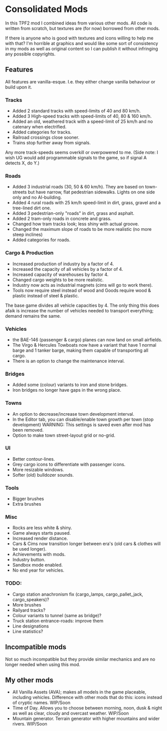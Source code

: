 # Consolidated Mods

In this TPF2 mod I combined ideas from various other mods. All code is written from scratch, but textures are (for now) borrowed from other mods.

If there is anyone who is good with textures and icons willing to help me with that? I'm horrible at graphics and would like some sort of consistency in my mods as well as original content so I can publish it without infringing any possible copyrights.

## Features

All features are vanilla-esque. I.e. they either change vanilla behaviour or build upon it.

### Tracks
- Added 2 standard tracks with speed-limits of 40 and 80 km/h.
- Added 3 High-speed tracks with speed-limits of 40, 80 & 160 km/h.
- Added an old, weathered track with a speed-limit of 25 km/h and no catenary when electrified.
- Added categories for tracks.
- Railroad crossings close sooner.
- Trains stop further away from signals.

Any more track-speeds seems overkill or overpowered to me.
(Side note: I wish UG would add programmable signals to the game, so if signal A detects X, do Y.)

### Roads
- Added 3 industrial roads (30, 50 & 60 km/h). They are based on town-streets but have narrow, flat pedestrian sidewalks. Lights on one side only and no AI-building.
- Added 4 rural roads with 25 km/h speed-limit in dirt, grass, gravel and a tree-lined dirt one.
- Added 3 pedestrian-only "roads" in dirt, grass and asphalt.
- Added 2 tram-only roads in concrete and grass.
- Changed how tram tracks look; less shiny with actual groove.
- Changed the maximum slope of roads to be more realistic (no more steep inclines)
- Added categories for roads.

### Cargo & Production
- Increased production of industry by a factor of 4.
- Increased the capacity of all vehicles by a factor of 4.
- Increased capacity of warehouses by factor 4.
- Changed cargo weights to be more realistic.
- Industry now acts as industrial magnets (cims will go to work there).
- Tools now require steel instead of wood and Goods require wood & plastic instead of steel & plastic.

The base game divides all vehicle capacities by 4. The only thing this does afaik is increase the number of vehicles needed to transport everything; demand remains the same.

### Vehicles
- the BAE-146 (passenger & cargo) planes can now land on small airfields.
- The Virgo & Hercules Towboats now have a variant that have 1 normal barge and 1 tanker barge, making them capable of transporting all cargo.
- There is an option to change the maintenance interval.

### Bridges
- Added some (colour) variants to iron and stone bridges.
- Iron bridges no longer have gaps in the wrong place.

### Towns
- An option to decrease/increase town development interval.
- In the Editor tab, you can disable/enable town growth per town (stop development) WARNING: This settings is saved even after mod has been removed.
- Option to make town street-layout grid or no-grid.

### UI
- Better contour-lines.
- Grey cargo icons to differentiate with passenger icons.
- More resizable windows.
- Softer (old) bulldozer sounds.

### Tools
- Bigger brushes
- Extra brushes

### Misc
- Rocks are less white & shiny.
- Game always starts paused.
- Increased render distance.
- Cars & Cims now transition longer between era's (old cars & clothes will be used longer).
- Achievements with mods.
- Industry button.
- Sandbox mode enabled.
- No end year for vehicles.

### TODO:
- Cargo station anachronism fix (cargo_lamps, cargo_pallet_jack, cargo_speakers)?
- More brushes
- Railyard tracks?
- Colour variants to tunnel (same as bridge)?
- Truck station entrance-roads: improve them
- Line designations
- Line statistics?

## Incompatible mods
Not so much incompatible but they provide similar mechanics and are no longer needed when using this mod.

## My other mods
- All Vanilla Assets (AVA); makes all models in the game placeable, including vehicles. Difference with other mods that do this: icons instead of cryptic names. WIP/Soon
- Time of Day. Allows you to choose between morning, noon, dusk & night as well as clear, cloudy and overcast weather. WIP/Soon
- Mountain generator. Terrain generator with higher mountains and wider rivers. WIP/Soon
